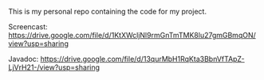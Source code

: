 This is my personal repo containing the code for my project.

Screencast: https://drive.google.com/file/d/1KtXWcljNl9rmGnTmTMK8lu27gmGBmqON/view?usp=sharing

Javadoc: https://drive.google.com/file/d/13qurMbH1RqKta3BbnVfTApZ-LjVrH21-/view?usp=sharing
